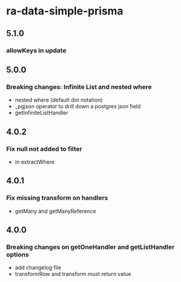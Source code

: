# ra-data-simple-prisma

## 5.1.0

### allowKeys in update

## 5.0.0

### Breaking changes: Infinite List and nested where

- nested where (default dot notation)
- \_pgjson operator to drill down a postgres json field
- getInfiniteListHandler

## 4.0.2

### Fix null not added to filter

- in extractWhere

## 4.0.1

### Fix missing transform on handlers

- getMany and getManyReference

## 4.0.0

### Breaking changes on getOneHandler and getListHandler options

- add changelog file
- transformRow and transform must return value
